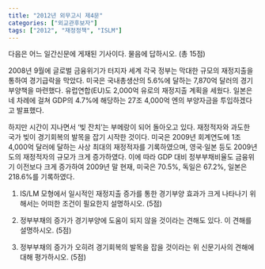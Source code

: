 ```yaml
---
title: "2012년 외무고시 제4문"
categories: ["외교관후보자"]
tags: ["2012", "재정정책", "ISLM"]
---
```


다음은 어느 일간신문에 게재된 기사이다. 물음에 답하시오. (총 15점)

2008년 9월에 글로벌 금융위기가 터지자 세계 각국 정부는 막대한 규모의 재정지출을 통하여 경기급락을 막았다. 미국은 국내총생산의 5.6%에 달하는 7,870억 달러의 경기부양책을 마련했다. 유럽연합(EU)도 2,000억 유로의 재정지출 계획을 세웠다. 일본은 네 차례에 걸쳐 GDP의 4.7%에 해당하는 27조 4,000억 엔의 부양자금을 투입하겠다고 발표했다.

하지만 시간이 지나면서 ‘빚 잔치’는 부메랑이 되어 돌아오고 있다. 재정적자와 과도한 국가 빚이 경기회복의 발목을 잡기 시작한 것이다. 미국은 2009년 회계연도에 1조 4,000억 달러에 달하는 사상 최대의 재정적자를 기록하였으며, 영국·일본 등도 2009년도의 재정적자의 규모가 크게 증가하였다. 이에 따라 GDP 대비 정부부채비율도 금융위기 이전보다 크게 증가하여 2009년 말 현재, 미국은 70.5%, 독일은 67.2%, 일본은 218.6%를 기록하였다.

1) IS/LM 모형에서 일시적인 재정지출 증가를 통한 경기부양 효과가 크게 나타나기 위해서는 어떠한 조건이 필요한지 설명하시오. (5점)

2) 정부부채의 증가가 경기부양에 도움이 되지 않을 것이라는 견해도 있다. 이 견해를 설명하시오. (5점)

3) 정부부채의 증가가 오히려 경기회복의 발목을 잡을 것이라는 위 신문기사의 견해에 대해 평가하시오. (5점)
